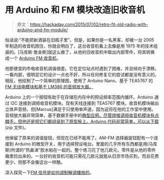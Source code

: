 # 用 Arduino 和 FM 模块改造旧收音机

> 原文：<https://hackaday.com/2015/07/02/retro-fit-old-radio-with-arduino-and-fm-module/>

俗话说:“不能把新酒装在旧瓶子里”。但是，如果你是一名黑客，却被一台 2005 年制造的收音机困住，你就会明白了，这台收音机看上去像是用 1975 年的技术组装的。[马库斯·詹金斯]就这么做了，从他的旧收音机中取出内部零件，将其转换成一个 [Arduino FM 收音机](http://marcusjenkins.com/hardware/arduino-fm-radio/)。

他那便宜的市电收音机调谐很差。它在定位站点时遇到了困难，并且倾向于漂移。一看内部，很明显它的设计一点也不好，所以任何修复它的尝试都是没有意义的。相反，他绘制了一个简单的原理图，使用了 Arduino Nano、基于 TEA5767 的 [FM 无线电模块和基于 LM386 的音频放大器。](http://www.ebay.com/sch/items/?_nkw=tea5767&_sacat=&_ex_kw=&_mPrRngCbx=1&_udlo=&_udhi=&_sop=15&_fpos=&_fspt=1&_sadis=&LH_CAds=&rmvSB=true)

Arduino 上的一个按钮有助于在存储在内存中的预设频率范围内循环。Arduino 通过 I2C 连接到调频收音机模块。现有天线连接到 TEA5767 模块。收音机模块输出立体声音频，但[Marcus]满足于只使用单声道，因为这将在他的工作室中使用。音频放大器非常简单，基于数据手册中的[典型应用。尽管焊接调频收音机模块有点棘手，但他还是把它们都组装到了原型板上。Arduino 代码非常简单，可以从](http://www.ti.com/lit/ds/symlink/lm386.pdf)[下载](http://marcusjenkins.com/wp-content/uploads/2015/06/garageRadio.zip) (zip 文件)。

他保留了原来的调谐旋钮，但现在已经不能用了。AM-FM 选择器旋钮配有一个连接到 Arduino 的微型开关，用于选择预设电台。里面的几乎所有东西都是用(马库斯)所谓的“热鼻涕”胶水粘在一起的。整个练习花了他几欧元，零件是从他的零件箱里捡出来的。一台好的收音机可能只需花几欧元就能从旧货市场买到，而且花费更少，但那不会像这台一样酷。

深入探究一下[FM 信号是如何调制解调播放的](http://hackaday.com/2014/06/26/the-basics-of-frequency-modulation/)。
